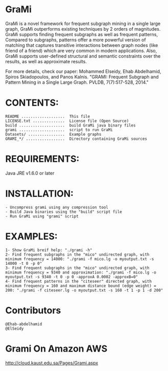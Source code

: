 GraMi
=====

GraMi is a novel framework for frequent subgraph mining in a single large  graph, GraMi outperforms existing techniques by 2 orders of magnitudes. GraMi  supports finding frequent subgraphs as well as frequent patterns, Compared to subgraphs, patterns offer a more powerful version of matching that captures  transitive interactions between graph nodes (like friend of a friend) which are very common in modern applications. Also, GraMi supports user-defined  structural and semantic constraints over the results, as well as approximate results.

For more details, check our paper: Mohammed Elseidy, Ehab Abdelhamid, Spiros Skiadopoulos, and Panos Kalnis. "GRAMI: Frequent Subgraph and Pattern Mining in a Single Large Graph. PVLDB, 7(7):517-528, 2014."

CONTENTS:
=====

    README ...................  This file
    LICENSE.txt ..............  License file (Open Source)
    build ....................  build GraMi java binary files
    grami ....................  script to run GraMi
    Datasets/ ................  Example graphs
    GRAMI_*/ .................  Directory containing GraMi sources


REQUIREMENTS:
=====

Java JRE v1.6.0 or later

INSTALLATION:
=====

    - Uncompress grami using any compression tool
    - Build Java binaries using the "build" script file
    - Run GraMi using "grami" script

EXAMPLES:
=====

    1- Show GraMi breif help: "./grami -h"
    2- Find frequent subgraphs in the "mico" undirected graph, with minimum frequency = 14000: "./grami -f mico.lg -o myoutput.txt -s 14000 -t 0 -p 0"
    3- Find frequent subgraphs in the "mico" undirected graph, with minimum frequency = 9340 and approximation: "./grami -f mico.lg -o myoutput.txt -s 9340 -t 0 -p 0 -approxA 0.0002 -approxB=0"
    4- Find frequent patterns in the "citeseer" directed graph, with minimum frequency = 160 and maximum distance bound (edge weight) = 200: "./grami -f citeseer.lg -o myoutput.txt -s 160 -t 1 -p 1 -d 200"

Contributors
=====

    @Ehab-abdelhamid
    @ElSeidy


Grami On Amazon AWS    
=====
http://cloud.kaust.edu.sa/Pages/Grami.aspx
